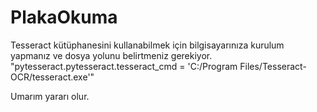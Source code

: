 # PlakaOkuma

Tesseract kütüphanesini kullanabilmek için bilgisayarınıza kurulum yapmanız ve dosya yolunu belirtmeniz gerekiyor.
"pytesseract.pytesseract.tesseract_cmd = 'C:/Program Files/Tesseract-OCR/tesseract.exe'" 

Umarım yararı olur.
